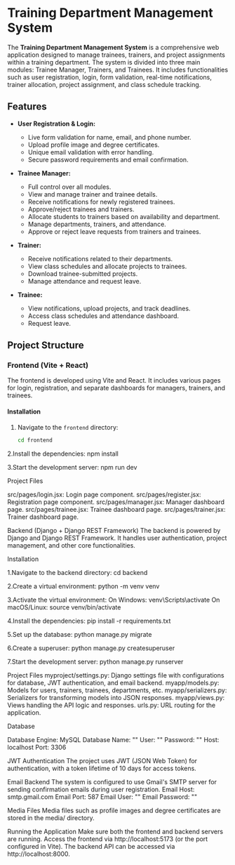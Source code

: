 # Training Department Management System

The **Training Department Management System** is a comprehensive web application designed to manage trainees, trainers, and project assignments within a training department. The system is divided into three main modules: Trainee Manager, Trainers, and Trainees. It includes functionalities such as user registration, login, form validation, real-time notifications, trainer allocation, project assignment, and class schedule tracking.

## Features

- **User Registration & Login:**
  - Live form validation for name, email, and phone number.
  - Upload profile image and degree certificates.
  - Unique email validation with error handling.
  - Secure password requirements and email confirmation.
  
- **Trainee Manager:**
  - Full control over all modules.
  - View and manage trainer and trainee details.
  - Receive notifications for newly registered trainees.
  - Approve/reject trainees and trainers.
  - Allocate students to trainers based on availability and department.
  - Manage departments, trainers, and attendance.
  - Approve or reject leave requests from trainers and trainees.

- **Trainer:**
  - Receive notifications related to their departments.
  - View class schedules and allocate projects to trainees.
  - Download trainee-submitted projects.
  - Manage attendance and request leave.

- **Trainee:**
  - View notifications, upload projects, and track deadlines.
  - Access class schedules and attendance dashboard.
  - Request leave.

## Project Structure

### Frontend (Vite + React)
The frontend is developed using Vite and React. It includes various pages for login, registration, and separate dashboards for managers, trainers, and trainees.

#### Installation

1. Navigate to the `frontend` directory:

   ```bash
   cd frontend
2.Install the dependencies:
  npm install

3.Start the development server:
  npm run dev

Project Files

src/pages/login.jsx: Login page component.
src/pages/register.jsx: Registration page component.
src/pages/manager.jsx: Manager dashboard page.
src/pages/trainee.jsx: Trainee dashboard page.
src/pages/trainer.jsx: Trainer dashboard page.


Backend (Django + Django REST Framework)
The backend is powered by Django and Django REST Framework. It handles user authentication, project management, and other core functionalities.

Installation

1.Navigate to the backend directory:
    cd backend

2.Create a virtual environment:
    python -m venv venv

3.Activate the virtual environment:
    On Windows:
        venv\Scripts\activate
    On macOS/Linux:
        source venv/bin/activate
    
4.Install the dependencies:
    pip install -r requirements.txt
    
5.Set up the database:
    python manage.py migrate
    
6.Create a superuser:
    python manage.py createsuperuser
    
7.Start the development server:
    python manage.py runserver
    
Project Files
myproject/settings.py: Django settings file with configurations for database, JWT authentication, and email backend.
myapp/models.py: Models for users, trainers, trainees, departments, etc.
myapp/serializers.py: Serializers for transforming models into JSON responses.
myapp/views.py: Views handling the API logic and responses.
urls.py: URL routing for the application.

Database

  Database Engine: MySQL
  Database Name: ""
  User: ""
  Password: ""
  Host: localhost
  Port: 3306

JWT Authentication
  The project uses JWT (JSON Web Token) for authentication, with a token lifetime of 10 days for access tokens.

Email Backend
  The system is configured to use Gmail's SMTP server for sending confirmation emails during user registration.
  Email Host: smtp.gmail.com
  Email Port: 587
  Email User: ""
  Email Password: ""

Media Files
  Media files such as profile images and degree certificates are stored in the media/ directory.

Running the Application
  Make sure both the frontend and backend servers are running.
  Access the frontend via http://localhost:5173 (or the port configured in Vite).
  The backend API can be accessed via http://localhost:8000.
